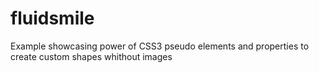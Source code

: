 fluidsmile
==========

Example showcasing power of CSS3 pseudo elements and properties to create custom shapes whithout images
